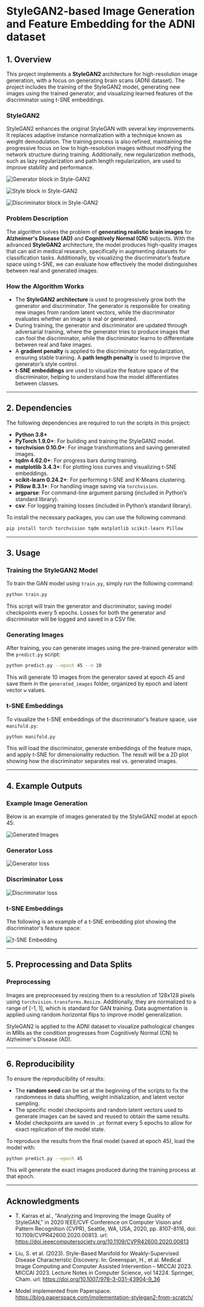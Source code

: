 # StyleGAN2-based Image Generation and Feature Embedding for the ADNI dataset

## 1. Overview

This project implements a **StyleGAN2** architecture for high-resolution image generation, with a focus on generating brain scans (ADNI dataset). The project includes the training of the StyleGAN2 model, generating new images using the trained generator, and visualizing learned features of the discriminator using t-SNE embeddings.

### StyleGAN2

StyleGAN2 enhances the original StyleGAN with several key improvements. It replaces adaptive instance normalization with a technique known as weight demodulation. The training process is also refined, maintaining the progressive focus on low to high-resolution images without modifying the network structure during training. Additionally, new regularization methods, such as lazy regularization and path length regularization, are used to improve stability and performance.

![Generator block in Style-GAN2](figs/generator.png)

![Style block in Style-GAN2](figs/style.png)

![Discriminator block in Style-GAN2](figs/critic.png)

### Problem Description

The algorithm solves the problem of **generating realistic brain images** for **Alzheimer's Disease (AD)** and **Cognitively Normal (CN)** subjects. With the advanced **StyleGAN2** architecture, the model produces high-quality images that can aid in medical research, specifically in augmenting datasets for classification tasks. Additionally, by visualizing the discriminator’s feature space using t-SNE, we can evaluate how effectively the model distinguishes between real and generated images.

### How the Algorithm Works

- The **StyleGAN2 architecture** is used to progressively grow both the generator and discriminator. The generator is responsible for creating new images from random latent vectors, while the discriminator evaluates whether an image is real or generated.
- During training, the generator and discriminator are updated through adversarial training, where the generator tries to produce images that can fool the discriminator, while the discriminator learns to differentiate between real and fake images.
- A **gradient penalty** is applied to the discriminator for regularization, ensuring stable training. A **path length penalty** is used to improve the generator’s style control.
- **t-SNE embeddings** are used to visualize the feature space of the discriminator, helping to understand how the model differentiates between classes.

---

## 2. Dependencies

The following dependencies are required to run the scripts in this project:

- **Python 3.8+**
- **PyTorch 1.9.0+**: For building and training the StyleGAN2 model.
- **torchvision 0.10.0+**: For image transformations and saving generated images.
- **tqdm 4.62.0+**: For progress bars during training.
- **matplotlib 3.4.3+**: For plotting loss curves and visualizing t-SNE embeddings.
- **scikit-learn 0.24.2+**: For performing t-SNE and K-Means clustering.
- **Pillow 8.3.1+**: For handling image saving via `torchvision`.
- **argparse**: For command-line argument parsing (included in Python’s standard library).
- **csv**: For logging training losses (included in Python’s standard library).

To install the necessary packages, you can use the following command:

```bash
pip install torch torchvision tqdm matplotlib scikit-learn Pillow
```

---

## 3. Usage

### Training the StyleGAN2 Model

To train the GAN model using `train.py`, simply run the following command:

```bash
python train.py
```

This script will train the generator and discriminator, saving model checkpoints every 5 epochs. Losses for both the generator and discriminator will be logged and saved in a CSV file.

### Generating Images

After training, you can generate images using the pre-trained generator with the `predict.py` script:

```bash
python predict.py --epoch 45 --n 10
```

This will generate 10 images from the generator saved at epoch 45 and save them in the `generated_images` folder, organized by epoch and latent vector `w` values.

### t-SNE Embeddings

To visualize the t-SNE embeddings of the discriminator's feature space, use `manifold.py`:

```bash
python manifold.py
```

This will load the discriminator, generate embeddings of the feature maps, and apply t-SNE for dimensionality reduction. The result will be a 2D plot showing how the discriminator separates real vs. generated images.

---

## 4. Example Outputs

### Example Image Generation

Below is an example of images generated by the StyleGAN2 model at epoch 45:

![Generated Images](figs/output.png)

### Generator Loss

![Generator loss](figs/gen_loss.png)

### Discriminator Loss

![Discriminator loss](figs/critic_loss.png)

### t-SNE Embeddings

The following is an example of a t-SNE embedding plot showing the discriminator's feature space:

![t-SNE Embedding](figs/tsne_plot.png)

---

## 5. Preprocessing and Data Splits

### Preprocessing

Images are preprocessed by resizing them to a resolution of 128x128 pixels using `torchvision.transforms.Resize`. Additionally, they are normalized to a range of [-1, 1], which is standard for GAN training. Data augmentation is applied using random horizontal flips to improve model generalization.

StyleGAN2 is applied to the ADNI dataset to visualize pathological changes in MRIs as the condition progresses from Cognitively Normal (CN) to Alzheimer's Disease (AD). 

---

## 6. Reproducibility

To ensure the reproducibility of results:
- The **random seed** can be set at the beginning of the scripts to fix the randomness in data shuffling, weight initialization, and latent vector sampling.
- The specific model checkpoints and random latent vectors used to generate images can be saved and reused to obtain the same results.
- Model checkpoints are saved in `.pt` format every 5 epochs to allow for exact replication of the model state.

To reproduce the results from the final model (saved at epoch 45), load the model with:

```bash
python predict.py --epoch 45
```

This will generate the exact images produced during the training process at that epoch.

---

## Acknowledgments

- T. Karras et al., "Analyzing and Improving the Image Quality of StyleGAN," in 2020 IEEE/CVF Conference on Computer Vision and Pattern Recognition (CVPR), Seattle, WA, USA, 2020, pp. 8107-8116, doi: 10.1109/CVPR42600.2020.00813. url: https://doi.ieeecomputersociety.org/10.1109/CVPR42600.2020.00813

- Liu, S. et al. (2023). Style-Based Manifold for Weakly-Supervised Disease Characteristic Discovery. In: Greenspan, H., et al. Medical Image Computing and Computer Assisted Intervention – MICCAI 2023. MICCAI 2023. Lecture Notes in Computer Science, vol 14224. Springer, Cham. url: https://doi.org/10.1007/978-3-031-43904-9_36

- Model implemented from Paperspace. https://blog.paperspace.com/implementation-stylegan2-from-scratch/
